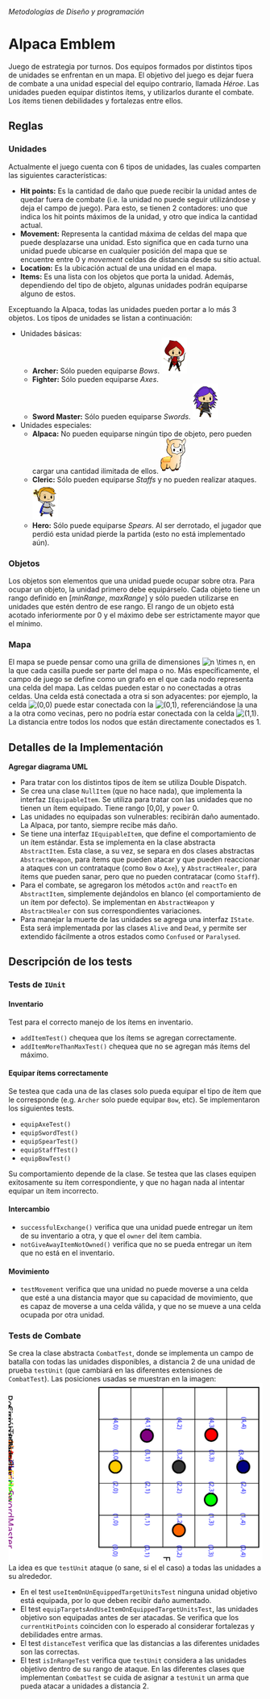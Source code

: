 *Metodologías de Diseño y programación*

# Alpaca Emblem

Juego de estrategia por turnos. Dos equipos formados por distintos tipos de unidades se enfrentan en un mapa. El objetivo del juego es dejar fuera de combate a una unidad especial del equipo contrario, llamada *Héroe*. Las unidades pueden equipar distintos ítems, y utilizarlos durante el combate. Los ítems tienen debilidades y fortalezas entre ellos.

## Reglas

### Unidades
Actualmente el juego cuenta con 6 tipos de unidades, las cuales comparten las siguientes características:
- **Hit points:** Es la cantidad de daño que puede recibir la unidad antes de quedar fuera de combate (i.e. la unidad no puede seguir utilizándose y deja el campo de juego). Para esto, se tienen 2 contadores: uno que indica
los hit points máximos de la unidad, y otro que indica la cantidad actual.
- **Movement:** Representa la cantidad máxima de celdas del mapa que puede desplazarse una unidad. Esto significa
que en cada turno una unidad puede ubicarse en cualquier posición del mapa que se encuentre entre 0
y *movement* celdas de distancia desde su sitio actual.
- **Location:** Es la ubicación actual de una unidad en el mapa.
- **Items:** Es una lista con los objetos que porta la unidad. Además, dependiendo del tipo de objeto, algunas unidades podrán equiparse alguno de estos.

Exceptuando la Alpaca, todas las unidades pueden portar a lo más 3 objetos.
Los tipos de unidades se listan a continuación:
- Unidades básicas:
  - **Archer:** Sólo pueden equiparse *Bows*.  <img src="images/archerEquipped.svg" title="Archer" width="50"/>
  - **Fighter:** Sólo pueden equiparse *Axes*. 
  - **Sword Master:** Sólo pueden equiparse *Swords*. <img src="images/swordMasterReady.svg" title="SwordMaster" width="50"/>
- Unidades especiales:
  - **Alpaca:** No pueden equiparse ningún tipo de objeto, pero pueden cargar una cantidad ilimitada de ellos. <img src="images/alpaca.svg" title="Alpaca" width="50"/>
  - **Cleric:** Sólo pueden equiparse *Staffs* y no pueden realizar ataques. <img src="images/clericCombat.svg" title="Cleric" width="50"/>
  - **Hero:** Sólo puede equiparse *Spears*. Al ser derrotado, el jugador que perdió esta unidad pierde la partida (esto no está implementado aún).


### Objetos
Los objetos son elementos que una unidad puede ocupar sobre otra. Para ocupar un objeto, la unidad primero debe equipárselo. Cada objeto tiene un rango definido en [*minRange*, *maxRange*] y sólo pueden utilizarse en unidades que estén dentro de ese rango. El rango de un objeto está acotado inferiormente por 0 y el máximo debe ser estrictamente mayor que el mínimo.

### Mapa
El mapa se puede pensar como una grilla de dimensiones <img src="https://latex.codecogs.com/svg.latex?n&space;\times&space;n" title="n \times n" />, en la que cada casilla puede ser parte del mapa o no.
Más específicamente, el campo de juego se define como un grafo en el que cada nodo representa una celda del mapa. Las celdas pueden estar o no conectadas a otras celdas. Una celda está conectada a otra si son adyacentes: por ejemplo, la celda <img src="https://latex.codecogs.com/svg.latex?(0,0)" title="(0,0)" /> puede estar conectada con la <img src="https://latex.codecogs.com/svg.latex?(0,1)" title="(0,1)" />, referenciándose la una a la otra como vecinas, pero no podría estar conectada con la celda <img src="https://latex.codecogs.com/svg.latex?(1,1)" title="(1,1)" />.
La distancia entre todos los nodos que están directamente conectados es 1.

## Detalles de la Implementación

**Agregar diagrama UML**
- Para tratar con los distintos tipos de ítem se utiliza Double Dispatch.
- Se crea una clase <code>NullItem</code> (que no hace nada), que implementa la interfaz <code>IEquipableItem</code>. Se utiliza para tratar con las unidades que no tienen un ítem equipado. Tiene rango [0,0], y <code>power</code> 0.
- Las unidades no equipadas son vulnerables: recibirán daño aumentado. La Alpaca, por tanto, siempre recibe más daño.
- Se tiene una interfaz <code>IEquipableItem</code>, que define el comportamiento de un ítem estándar. Esta se implementa en la clase abstracta <code>AbstractItem</code>. Esta clase, a su vez, se separa en dos clases abstractas <code>AbstractWeapon</code>, para ítems que pueden atacar y que pueden reaccionar a ataques con un contrataque (como <code>Bow</code> o <code>Axe</code>), y <code>AbstractHealer</code>, para ítems que pueden sanar, pero que no pueden contratacar (como <code>Staff</code>).   
- Para el combate, se agregaron los métodos <code>actOn</code> and <code>reactTo</code> en <code>AbstractItem</code>, simplemente dejándolos en blanco (el comportamiento de un ítem por defecto). Se implementan en <code>AbstractWeapon</code> y <code>AbstractHealer</code> con sus correspondientes variaciones.
- Para manejar la muerte de las unidades se agrega una interfaz <code>IState</code>. Esta será implementada por las clases <code>Alive</code> and <code>Dead</code>, y permite ser extendido fácilmente a otros estados como  <code>Confused</code> or  <code>Paralysed</code>.
## Descripción de los tests

### Tests de <code>IUnit</code>

#### Inventario
Test para el correcto manejo de los ítems en inventario.
- <code>addItemTest()</code> chequea que los ítems se agregan correctamente.
- <code>addItemMoreThanMaxTest()</code> chequea que no se agregan más ítems del máximo.

#### Equipar ítems correctamente
Se testea que cada una de las clases solo pueda equipar el tipo de ítem que le corresponde (e.g. <code>Archer</code> solo puede equipar <code>Bow</code>, etc). Se implementaron los siguientes tests.
- <code>equipAxeTest()</code>
- <code>equipSwordTest()</code>
- <code>equipSpearTest()</code>
- <code>equipStaffTest()</code>
- <code>equipBowTest()</code>

Su comportamiento depende de la clase. Se testea que las clases equipen exitosamente su ítem correspondiente, y que no hagan nada al intentar equipar un ítem incorrecto.

#### Intercambio
- <code>successfulExchange()</code> verifica que una unidad puede entregar un ítem de su inventario a otra, y que el <code>owner</code> del ítem cambia.
- <code>notGiveAwayItemNotOwned()</code> verifica que no se pueda entregar un ítem que no está en el inventario.

#### Movimiento
- <code>testMovement</code> verifica que una unidad no puede moverse a una celda que esté a una distancia mayor que su capacidad de movimiento, que es capaz de moverse a una celda válida, y que no se mueve a una celda ocupada por otra unidad.

### Tests de Combate
Se crea la clase abstracta <code>CombatTest</code>, donde se implementa un campo de batalla con todas las unidades disponibles, a distancia 2 de una unidad de prueba <code>testUnit</code> (que cambiará en las diferentes extensiones de <code>CombatTest</code>). Las posiciones usadas se muestran en la imagen:
<img src="images/positionsCombatTest.svg" title="positionsCombatTest"/>
La idea es que <code>testUnit</code> ataque (o sane, si el el caso) a todas las unidades a su alrededor.
- En el test <code>useItemOnUnEquippedTargetUnitsTest</code> ninguna unidad objetivo está equipada, por lo que deben recibir daño aumentado.
- El test <code>equipTargetsAndUseItemOnEquippedTargetUnitsTest</code>, las unidades objetivo son equipadas antes de ser atacadas. Se verifica que los <code>currentHitPoints</code> coinciden con lo esperado al considerar fortalezas y debilidades entre armas. 
- El test <code>distanceTest</code> verifica que las distancias a las diferentes unidades son las correctas.
- El test <code>isInRangeTest</code> verifica que <code>testUnit</code> considera a las unidades objetivo dentro de su rango de ataque. En las diferentes clases que implementan <code>CombatTest</code> se cuida de asignar a <code>testUnit</code> un arma que pueda atacar a unidades a distancia 2.
